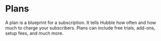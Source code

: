 # Plans

A plan is a blueprint for a subscription. It tells Hubble how often and how much to charge your subscribers. Plans can include free trials, add-ons, setup fees, and much more.
